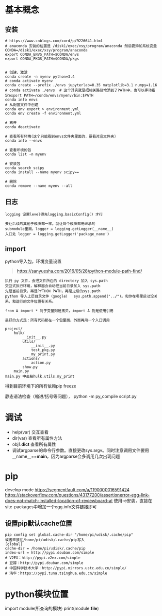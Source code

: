 # 基本概念

## 安装
```
# https://www.cnblogs.com/cord/p/9226641.html
# anaconda 安装的位置是 /disk1/exec/xsy/program/anaconda 然后要添加系统变量
CONDA=/disk1/exec/xsy/program/anaconda
export CONDA_ENVS_PATH=$CONDA/envs
export CONDA_PKGS_PATH=$CONDA/pkgs


# 创建，激活
conda create -n myenv python=3.4
# conda activate myenv
conda create --prefix ./envs jupyterlab=0.35 matplotlib=3.1 numpy=1.16
# conda activate ./envs  # 这个其实就是把相关路径增添到了PATH中，也可以手动指定export PATH=/conda/envs/myenv/bin:$PATH
conda info envs
# 从配置文件中创建
conda env export > environment.yml
conda env create -f environment.yml

# 离开
conda deactivate

# 查看所有环境(这个只能看到envs文件夹里面的，要看对应文件夹)
conda info --envs

# 查看环境的包
conda list -n myenv

# 安装包
conda search scipy
conda install --name myenv scipy==

# 删除
conda remove --name myenv --all
```

## 日志
```
logging 设置level得先logging.basicConfig() 才行

要让后续的其他子模块都一样，就让每个模块都用继承的
submodule里面，logger = logging.getLogger(__name__)
入口处 logger = logging.getLogger('package_name')

```

## import

python导入包，环境变量设置
> https://sanyuesha.com/2016/05/28/python-module-path-find/
```
执行 py 文件，会把文件所在的 directory 加入 sys.path
交互式执行环境，解释器会自动把当前目录加入 sys.path
先是当前目录，再是PYTHON PATH，再是之后的sys.path
python 导入上层目录文件（google）  sys.path.append("../")。和你在哪里启动没关系，和运行的文件位置有关系。

from A import * 对于变量则是拷贝，import A 则是使用引用

最好的方式是：所有代码都在一个包里面，外面再用一个入口调用

project/
	hulk/
		__init__.py
		utils/
			__init__.py
			test_pkg.py
			my_print.py
		actions/
			action.py
		show.py
	main.py
main.py 中直接hulk.utils.my_print
```



得到目前环境下的所有依赖pip freeze


静态语法检查（缩进/括号等问题）， python -m py_compile script.py

# 调试

- help(var) 交互查看
- dir(var) 查看所有属性方法
- obj1.__dict__  查看所有属性
- 调试argparse的命令行参数。直接更改sys.argv。同时注意调用文件要用__name__==__main__，因为argparse会多调用几次出现问题


# pip
develop mode
https://segmentfault.com/a/1190000016591424
https://stackoverflow.com/questions/43177200/assertionerror-egg-link-does-not-match-installed-location-of-reviewboard-at
使用-e安装，直接在site-packages中增加一个egg.info文件链接即可
## 设置pip默认cache位置

```
pip config set global.cache-dir "/home/pi/udisk/.cache/pip"
或者直接在/home/pi/udisk/.cache/pip写入
[global]
cache-dir = /home/pi/udisk/.cache/pip
index-url = http://pypi.douban.com/simple
# V2EX：http://pypi.v2ex.com/simple
# 豆瓣：http://pypi.douban.com/simple
# 中国科学技术大学：http://pypi.mirrors.ustc.edu.cn/simple/
# 清华：https://pypi.tuna.tsinghua.edu.cn/simple
```
# python模块位置
import module(所查询的模块)
print(module.__file__)